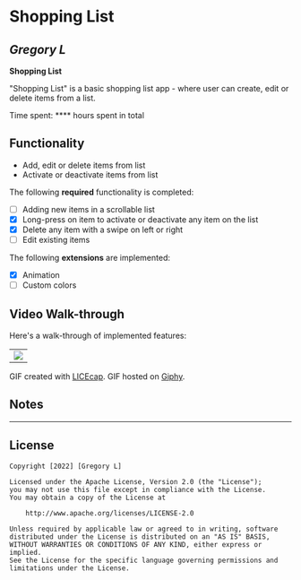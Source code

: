 # Shopping List

## *Gregory L*

**Shopping List**

"Shopping List" is a basic shopping list app - where user can create, edit or delete items from a list.

Time spent: **** hours spent in total 

## Functionality

* Add, edit or delete items from list
* Activate or deactivate items from list

The following **required** functionality is completed:

* [ ] Adding new items in a scrollable list
* [X] Long-press on item to activate or deactivate any item on the list
* [X] Delete any item with a swipe on left or right
* [ ] Edit existing items

The following **extensions** are implemented:

* [X] Animation
* [ ] Custom colors

## Video Walk-through

Here's a walk-through of implemented features:

|            |
|------------|
|<img src="https://media.giphy.com/media/nHSwrkl8aKwxcYPdIC/giphy.gif">|

GIF created with [LICEcap](https://www.cockos.com/licecap/).
GIF hosted on [Giphy](https://giphy.com).

## Notes

 - - - - -

## License

    Copyright [2022] [Gregory L]

    Licensed under the Apache License, Version 2.0 (the "License");
    you may not use this file except in compliance with the License.
    You may obtain a copy of the License at

        http://www.apache.org/licenses/LICENSE-2.0

    Unless required by applicable law or agreed to in writing, software
    distributed under the License is distributed on an "AS IS" BASIS,
    WITHOUT WARRANTIES OR CONDITIONS OF ANY KIND, either express or implied.
    See the License for the specific language governing permissions and
    limitations under the License.